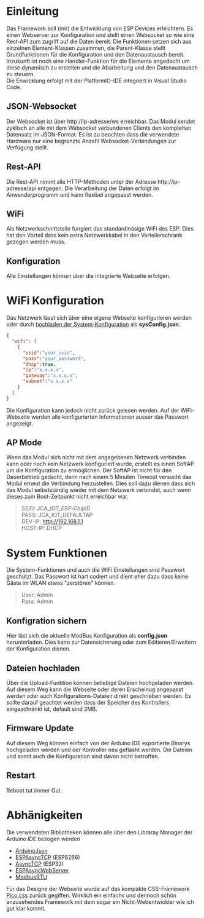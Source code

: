 # Einleitung
Das Framework soll (mir) die Entwicklung von ESP Devices erleichtern. Es einen Webserver zur Konfiguration und stellt einen Websocket so wie eine Rest-API zum zugriff auf die Daten bereit. Die Funktionen setzen sich aus einzelnen Element-Klassen zusammen, die Parent-Klasse stellt Grundfunktionen für die Konfiguration und den Datenaustausch bereit.  
Inzukunft ist noch eine Handler-Funktion für die Elemente angedacht um diese dynamisch zu erstellen und die Abarbeitung und den Datenaustausch zu steuern.  
Die Enwicklung erfolgt mit der PlatformIO-IDE integriert in Visual Studio Code.

## JSON-Websocket
Der Websocket ist über http://ip-adresse/ws erreichbar. Das Modul sendet zyklisch an alle mit dem Websocket verbundenen Clients den kompletten Datensatz im JSON-Format.
Es ist zu beachten dass die verwendete Hardware nur eine begrenzte Anzahl Websocket-Verbindungen zur Verfügung stellt.
## Rest-API
Die Rest-API nimmt alle HTTP-Methoden unter der Adresse http://ip-adresse/api entgegen. Die Verarbeitung der Daten erfolgt im Anwenderprogramm und kann flexibel angepasst werden.
## WiFi
Als Netzwerkschnittstelle fungiert das standardmäsige WiFi des ESP. Dies hat den Vorteil dass kein extra Netzwerkkabel in den Verteilerschrank gezogen werden muss.
## Konfiguration
Alle Einstellungen können über die integrierte Webseite erfolgen.

# WiFi Konfiguration
Das Netzwerk lässt sich über eine eigene Webseite konfigurieren werden oder durch [hochladen der System-Konfiguration](#dateien-hochladen) als **sysConfig.json**.
```json
{
  "wifi": [
    {
      "ssid":"your_ssid",
      "pass":"your_password",
      "dhcp":true,
      "ip":"x.x.x.x",
      "gateway":"x.x.x.x",
      "subnet":"x.x.x.x"
    }
  ]
}
```
Die Konfiguration kann jedoch nicht zurück gelesen werden. Auf der WiFi-Webseite werden alle konfigurierten Informationen ausser das Passwort angezeigt.
## AP Mode
Wenn das Modul sich nicht mit dem angegebenen Netzwerk verbinden kann oder noch kein Netzwerk konfiguriert wurde, erstellt es einen SoftAP um die Konfiguration zu ermöglichen. Der SoftAP ist nicht für den Dauerbetrieb gedacht, denn nach einem 5 Minuten Timeout versucht das Modul erneut die Verbindung herzustellen. Dies soll dazu dienen dass sich das Modul selbstständig wieder mit dem Netzwerk verbindet, auch wenn dieses zum Boot-Zeitpunkt nicht erreichbar war.  
> SSID: JCA_IOT_*ESP-ChipID*  
> PASS: JCA_IOT_DEFAULTAP  
> DEV-IP: http://192.168.1.1  
> HOST-IP: DHCP

# System Funktionen
Die System-Funktionen und auch die  WiFi Einstellungen sind Passwort geschützt. Das Passwort ist hart codiert und dient eher dazu dass keine Gäste im WLAN etwas "zerstören" können.  
> User: Admin  
> Pass: Admin
## Konfigration sichern
Hier läst sich die aktuelle ModBus Konfiguration als **config.json** herunterladen. Dies kann zur Datensicherung oder zum Editieren/Erweitern der Konfiguration dienen.
## Dateien hochladen
Über die Upload-Funktion können beliebige Dateien hochgeladen werden. Auf diesem Weg kann die Webseite oder deren Erscheinug angepasst werden oder auch Konfigurations-Dateien direkt geschrieben werden.
Es sollte darauf geachtet werden dass der Speicher des Kontrollers eingeschränkt ist, default sind 2MB.
## Firmware Update
Auf diesem Weg können einfach von der Arduino IDE exportierte Binarys hochgeladen werden und der Kontroller neu geflasht werden. Die Dateien und somit auch die Konfiguration sind davon nicht betroffen.
## Restart
Reboot tut immer Gut.
# Abhänigkeiten
Die verwendeten Bibliotheken können alle über den Libraray Manager der Arduino IDE bezogen werden
- [ArduinoJson](https://github.com/bblanchon/ArduinoJson)
- [ESPAsyncTCP](https://github.com/me-no-dev/ESPAsyncTCP) (ESP8266)
- [AsyncTCP](https://github.com/me-no-dev/AsyncTCP) (ESP32)
- [ESPAsyncWebServer](https://github.com/me-no-dev/ESPAsyncWebServer)
- [ModbusRTU](https://github.com/emelianov/modbus-esp8266)

Für das Designe der Webseite wurde auf das kompakte CSS-Framework [Pico.css](https://picocss.com/) zurück gegiffen. Wirklich ein einfachs und dennoch schön anzusehendes Framework mit dem sogar ein Nicht-Webentwickler wie ich gut klar kommt.

